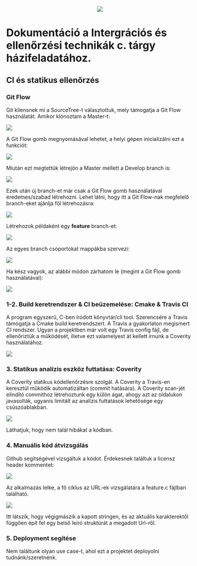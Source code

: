 <p align="center"><img src="doc/images/faup-logo.png"/></p>

# Dokumentáció a Intergrációs és ellenőrzési technikák c. tárgy házifeladatához.

## CI és statikus ellenőrzés

### Git Flow

Git kliensnek mi a SourceTree-t választottuk, mely támogatja a Git Flow használatát.
Amikor klónoztam a Master-t:

<img src="doc/images/without-gitflow.png"/>

A Git Flow gomb megnyomásával lehetet, a helyi gépen inicializálni ezt a funkciót:

<img src="doc/images/gitflow-init.png"/>

Miután ezt megtettük létrejön a Master mellett a Develop branch is:

<img src="doc/images/gitflow-after-init.png"/>

Ezek után új branch-et már csak a Git Flow gomb használatával éredemes/szabad létrehozni.
Lehet látni, hogy itt a Git Flow-nak megfelelő branch-eket ajánlja föl létrehozásra:

<img src="doc/images/gitflow-use-gitflow-button.png"/>

Létrehozok példaként egy **feature** branch-et:

<img src="doc/images/gitflow-new-feature.png"/>

Az egyes branch csoportokat mappákba szervezi:

<img src="doc/images/gitflow-new-feature-after.png"/>

Ha kész vagyok, az alábbi módon zárhatom le (megint a Git Flow gomb használatával):

<img src="doc/images/gitflow-close-feature.png"/>

### 1-2. Build keretrendszer & CI beüzemelése: Cmake & Travis CI

A program egyszerű, C-ben íródott könyvtár/cli tool. Szerencsére a Travis támogatja a Cmake build keretrendszert.
A Travis a gyakorlaton megismert CI rendszer. Ugyan a projektben már volt egy Travis config fájl, de ellenőriztük a működését, illetve ezt valamelyest át kellett írnunk a Coverity használatához.

<img src="doc/images/travis.png"/>

### 3. Statikus analízis eszköz futtatása: Coverity

A Coverity statikus kódellenőrzésre szolgál. A Coverity a Travis-en keresztül működik automatizáltan (commit hatására). A Coverity scan-jét elindító commithoz létrehoztunk egy külön ágat, ahogy azt az oldalukon javasolták, ugyanis limitált az analízis futtatások lehetősége egy csúszóablakban.

<img src="doc/images/coverity.png"/>

Láthatjuk, hogy nem talál hibákat a kódban.

### 4. Manuális kód átvizsgálás

Github segítségével vizsgáltuk a kódot. Érdekesnek találtuk a licensz header kommentet:

<img src="doc/images/license.PNG"/>

Az alkalmazás lelke, a fő ciklus az URL-ek vizsgálatára a feature.c fájlban található.

<img src="doc/images/code-review.PNG"/>

Itt látszik, hogy végigmászik a kapott stringen, és az aktuális karakterektől függően épít fel egy belső leíró struktúrát a megadott Url-ről.

### 5. Deployment segítése

Nem találtunk olyan use case-t, ahol ezt a projektet deployolni tudnánk/szeretnénk.